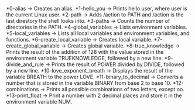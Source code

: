 *0-alias -> Creates an alias.
*1-hello_you -> Prints hello user, where user is the current Linux user.
*2-path -> Adds /action to PATH and /action is the last direstory the shell looks into.
*3-paths -> Counts the number of directories in the PATH.
*4-global_variables -> Lists environment variables.
*5-local_variables -> Lists all local variables and environment variables, and functions.
*6-create_local_variable -> Creates local variable.
*7-create_global_variable -> Creates global variable.
*8-true_knowledge -> Prints the result of the addition of 128 with the value stored in the environment variable TRUEKNOWLEDGE, followed by a new line.
*9-divide_and_rule -> Prints the result of POWER divided by DIVIDE, followed by a new line.
*10-love_exponent_breath -> Displays the result of the variable BREATH to the power LOVE.
*11-binary_to_decimal -> Converts a number that is stored in the variable BINARY from base 2 to base 10.
*12-combinations -> Prints all possible combinations of two letters, except oo.
*13-print_float -> Print a number with 2 decimal places and store it in the environment variable NUM.